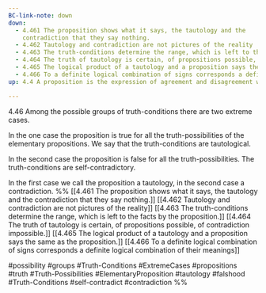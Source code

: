 ```yaml
---
BC-link-note: down
down:
  - 4.461 The proposition shows what it says, the tautology and the
    contradiction that they say nothing.
  - 4.462 Tautology and contradiction are not pictures of the reality
  - 4.463 The truth-conditions determine the range, which is left to the facts by the proposition.
  - 4.464 The truth of tautology is certain, of propositions possible, of contradiction impossible.
  - 4.465 The logical product of a tautology and a proposition says the same as the proposition.
  - 4.466 To a definite logical combination of signs corresponds a definite logical combination of their meanings
up: 4.4 A proposition is the expression of agreement and disagreement with the truth-possibilities of the elementary propositions.

---
```

4.46 Among the possible groups of truth-conditions there are two extreme cases.

In the one case the proposition is true for all the truth-possibilities of the elementary propositions. We say that the truth-conditions are tautological.

In the second case the proposition is false for all the truth-possibilities. The truth-conditions are self-contradictory.

In the first case we call the proposition a tautology, in the second case a contradiction.
%%
[[4.461 The proposition shows what it says, the tautology and the contradiction that they say nothing.]]
[[4.462 Tautology and contradiction are not pictures of the reality]]
[[4.463 The truth-conditions determine the range, which is left to the facts by the proposition.]]
[[4.464 The truth of tautology is certain, of propositions possible, of contradiction impossible.]]
[[4.465 The logical product of a tautology and a proposition says the same as the proposition.]]
[[4.466 To a definite logical combination of signs corresponds a definite logical combination of their meanings]]

#possibility #groups #Truth-Conditions #ExtremeCases #propositions #truth #Truth-Possibilities #ElementaryProposition #tautology #falshood #Truth-Conditions #self-contradict #contradiction %%